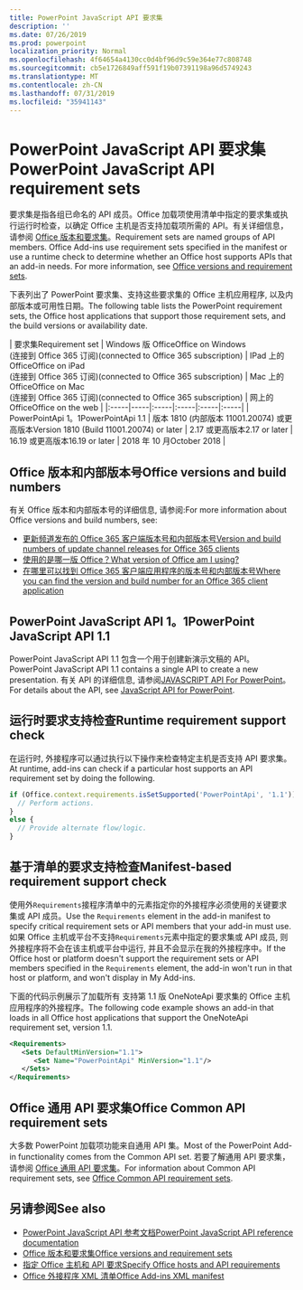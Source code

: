 ```yaml
---
title: PowerPoint JavaScript API 要求集
description: ''
ms.date: 07/26/2019
ms.prod: powerpoint
localization_priority: Normal
ms.openlocfilehash: 4f64654a4130cc0d4bf96d9c59e364e77c808748
ms.sourcegitcommit: cb5e1726849aff591f19b07391198a96d5749243
ms.translationtype: MT
ms.contentlocale: zh-CN
ms.lasthandoff: 07/31/2019
ms.locfileid: "35941143"
---
```

# <a name="powerpoint-javascript-api-requirement-sets"></a><span data-ttu-id="76ded-102">PowerPoint JavaScript API 要求集</span><span class="sxs-lookup"><span data-stu-id="76ded-102">PowerPoint JavaScript API requirement sets</span></span>

<span data-ttu-id="76ded-p101">要求集是指各组已命名的 API 成员。Office 加载项使用清单中指定的要求集或执行运行时检查，以确定 Office 主机是否支持加载项所需的 API。有关详细信息，请参阅 [Office 版本和要求集](/office/dev/add-ins/develop/office-versions-and-requirement-sets)。</span><span class="sxs-lookup"><span data-stu-id="76ded-p101">Requirement sets are named groups of API members. Office Add-ins use requirement sets specified in the manifest or use a runtime check to determine whether an Office host supports APIs that an add-in needs. For more information, see [Office versions and requirement sets](/office/dev/add-ins/develop/office-versions-and-requirement-sets).</span></span>

<span data-ttu-id="76ded-106">下表列出了 PowerPoint 要求集、支持这些要求集的 Office 主机应用程序, 以及内部版本或可用性日期。</span><span class="sxs-lookup"><span data-stu-id="76ded-106">The following table lists the PowerPoint requirement sets, the Office host applications that support those requirement sets, and the build versions or availability date.</span></span>

|  <span data-ttu-id="76ded-107">要求集</span><span class="sxs-lookup"><span data-stu-id="76ded-107">Requirement set</span></span>  |  <span data-ttu-id="76ded-108">Windows 版 Office</span><span class="sxs-lookup"><span data-stu-id="76ded-108">Office on Windows</span></span><br><span data-ttu-id="76ded-109">(连接到 Office 365 订阅)</span><span class="sxs-lookup"><span data-stu-id="76ded-109">(connected to Office 365 subscription)</span></span>  |  <span data-ttu-id="76ded-110">IPad 上的 Office</span><span class="sxs-lookup"><span data-stu-id="76ded-110">Office on iPad</span></span><br><span data-ttu-id="76ded-111">(连接到 Office 365 订阅)</span><span class="sxs-lookup"><span data-stu-id="76ded-111">(connected to Office 365 subscription)</span></span>  |  <span data-ttu-id="76ded-112">Mac 上的 Office</span><span class="sxs-lookup"><span data-stu-id="76ded-112">Office on Mac</span></span><br><span data-ttu-id="76ded-113">(连接到 Office 365 订阅)</span><span class="sxs-lookup"><span data-stu-id="76ded-113">(connected to Office 365 subscription)</span></span>  | <span data-ttu-id="76ded-114">网上的 Office</span><span class="sxs-lookup"><span data-stu-id="76ded-114">Office on the web</span></span> |
|:-----|-----|:-----|:-----|:-----|:-----|
| <span data-ttu-id="76ded-115">PowerPointApi 1。1</span><span class="sxs-lookup"><span data-stu-id="76ded-115">PowerPointApi 1.1</span></span> | <span data-ttu-id="76ded-116">版本 1810 (内部版本 11001.20074) 或更高版本</span><span class="sxs-lookup"><span data-stu-id="76ded-116">Version 1810 (Build 11001.20074) or later</span></span> | <span data-ttu-id="76ded-117">2.17 或更高版本</span><span class="sxs-lookup"><span data-stu-id="76ded-117">2.17 or later</span></span> | <span data-ttu-id="76ded-118">16.19 或更高版本</span><span class="sxs-lookup"><span data-stu-id="76ded-118">16.19 or later</span></span> | <span data-ttu-id="76ded-119">2018 年 10 月</span><span class="sxs-lookup"><span data-stu-id="76ded-119">October 2018</span></span> |

## <a name="office-versions-and-build-numbers"></a><span data-ttu-id="76ded-120">Office 版本和内部版本号</span><span class="sxs-lookup"><span data-stu-id="76ded-120">Office versions and build numbers</span></span>

<span data-ttu-id="76ded-121">有关 Office 版本和内部版本号的详细信息, 请参阅:</span><span class="sxs-lookup"><span data-stu-id="76ded-121">For more information about Office versions and build numbers, see:</span></span>

- [<span data-ttu-id="76ded-122">更新频道发布的 Office 365 客户端版本号和内部版本号</span><span class="sxs-lookup"><span data-stu-id="76ded-122">Version and build numbers of update channel releases for Office 365 clients</span></span>](https://support.office.com/article/version-and-build-numbers-of-update-channel-releases-ae942449-1fca-4484-898b-a933ea23def7)
- [<span data-ttu-id="76ded-123">使用的是哪一版 Office？</span><span class="sxs-lookup"><span data-stu-id="76ded-123">What version of Office am I using?</span></span>](https://support.office.com/article/What-version-of-Office-am-I-using-932788b8-a3ce-44bf-bb09-e334518b8b19)
- [<span data-ttu-id="76ded-124">在哪里可以找到 Office 365 客户端应用程序的版本号和内部版本号</span><span class="sxs-lookup"><span data-stu-id="76ded-124">Where you can find the version and build number for an Office 365 client application</span></span>](https://support.office.com/article/version-and-build-numbers-of-update-channel-releases-ae942449-1fca-4484-898b-a933ea23def7)

## <a name="powerpoint-javascript-api-11"></a><span data-ttu-id="76ded-125">PowerPoint JavaScript API 1。1</span><span class="sxs-lookup"><span data-stu-id="76ded-125">PowerPoint JavaScript API 1.1</span></span>

<span data-ttu-id="76ded-126">PowerPoint JavaScript API 1.1 包含一个用于创建新演示文稿的 API。</span><span class="sxs-lookup"><span data-stu-id="76ded-126">PowerPoint JavaScript API 1.1 contains a single API to create a new presentation.</span></span> <span data-ttu-id="76ded-127">有关 API 的详细信息, 请参阅[JAVASCRIPT API For PowerPoint](../../powerpoint/powerpoint-add-ins.md)。</span><span class="sxs-lookup"><span data-stu-id="76ded-127">For details about the API, see [JavaScript API for PowerPoint](../../powerpoint/powerpoint-add-ins.md).</span></span>

## <a name="runtime-requirement-support-check"></a><span data-ttu-id="76ded-128">运行时要求支持检查</span><span class="sxs-lookup"><span data-stu-id="76ded-128">Runtime requirement support check</span></span>

<span data-ttu-id="76ded-129">在运行时, 外接程序可以通过执行以下操作来检查特定主机是否支持 API 要求集。</span><span class="sxs-lookup"><span data-stu-id="76ded-129">At runtime, add-ins can check if a particular host supports an API requirement set by doing the following.</span></span>

```js
if (Office.context.requirements.isSetSupported('PowerPointApi', '1.1')) {
  // Perform actions.
}
else {
  // Provide alternate flow/logic.
}
```

## <a name="manifest-based-requirement-support-check"></a><span data-ttu-id="76ded-130">基于清单的要求支持检查</span><span class="sxs-lookup"><span data-stu-id="76ded-130">Manifest-based requirement support check</span></span>

<span data-ttu-id="76ded-131">使用外`Requirements`接程序清单中的元素指定你的外接程序必须使用的关键要求集或 API 成员。</span><span class="sxs-lookup"><span data-stu-id="76ded-131">Use the `Requirements` element in the add-in manifest to specify critical requirement sets or API members that your add-in must use.</span></span> <span data-ttu-id="76ded-132">如果 Office 主机或平台不支持`Requirements`元素中指定的要求集或 API 成员, 则外接程序将不会在该主机或平台中运行, 并且不会显示在我的外接程序中。</span><span class="sxs-lookup"><span data-stu-id="76ded-132">If the Office host or platform doesn't support the requirement sets or API members specified in the `Requirements` element, the add-in won't run in that host or platform, and won't display in My Add-ins.</span></span>

<span data-ttu-id="76ded-133">下面的代码示例展示了加载所有 支持第 1.1 版 OneNoteApi 要求集的 Office 主机应用程序的外接程序。</span><span class="sxs-lookup"><span data-stu-id="76ded-133">The following code example shows an add-in that loads in all Office host applications that support the OneNoteApi requirement set, version 1.1.</span></span>

```xml
<Requirements>
   <Sets DefaultMinVersion="1.1">
      <Set Name="PowerPointApi" MinVersion="1.1"/>
   </Sets>
</Requirements>
```

## <a name="office-common-api-requirement-sets"></a><span data-ttu-id="76ded-134">Office 通用 API 要求集</span><span class="sxs-lookup"><span data-stu-id="76ded-134">Office Common API requirement sets</span></span>

<span data-ttu-id="76ded-135">大多数 PowerPoint 加载项功能来自通用 API 集。</span><span class="sxs-lookup"><span data-stu-id="76ded-135">Most of the PowerPoint Add-in functionality comes from the Common API set.</span></span> <span data-ttu-id="76ded-136">若要了解通用 API 要求集，请参阅 [Office 通用 API 要求集](office-add-in-requirement-sets.md)。</span><span class="sxs-lookup"><span data-stu-id="76ded-136">For information about Common API requirement sets, see [Office Common API requirement sets](office-add-in-requirement-sets.md).</span></span>

## <a name="see-also"></a><span data-ttu-id="76ded-137">另请参阅</span><span class="sxs-lookup"><span data-stu-id="76ded-137">See also</span></span>

- [<span data-ttu-id="76ded-138">PowerPoint JavaScript API 参考文档</span><span class="sxs-lookup"><span data-stu-id="76ded-138">PowerPoint JavaScript API reference documentation</span></span>](/javascript/api/powerpoint)
- [<span data-ttu-id="76ded-139">Office 版本和要求集</span><span class="sxs-lookup"><span data-stu-id="76ded-139">Office versions and requirement sets</span></span>](/office/dev/add-ins/develop/office-versions-and-requirement-sets)
- [<span data-ttu-id="76ded-140">指定 Office 主机和 API 要求</span><span class="sxs-lookup"><span data-stu-id="76ded-140">Specify Office hosts and API requirements</span></span>](/office/dev/add-ins/develop/specify-office-hosts-and-api-requirements)
- [<span data-ttu-id="76ded-141">Office 外接程序 XML 清单</span><span class="sxs-lookup"><span data-stu-id="76ded-141">Office Add-ins XML manifest</span></span>](/office/dev/add-ins/develop/add-in-manifests)
